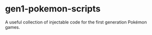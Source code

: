 # gen1-pokemon-scripts
A useful collection of injectable code for the first generation Pokémon games.